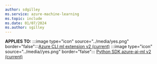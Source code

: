 ```yaml
---
author: sdgilley
ms.service: azure-machine-learning
ms.topic: include
ms.date: 01/07/2024
ms.author: sgilley
---
```


**APPLIES TO:**
:::image type="icon" source="../media/yes.png"  border="false":::[Azure CLI ml extension v2 (current)](../how-to-configure-cli.md)
:::image type="icon" source="../media//yes.png" border="false"::: [Python SDK azure-ai-ml v2 (current)](https://aka.ms/sdk-v2-install)